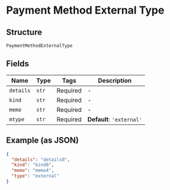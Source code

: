 
# Payment Method External Type

## Structure

`PaymentMethodExternalType`

## Fields

| Name | Type | Tags | Description |
|  --- | --- | --- | --- |
| `details` | `str` | Required | - |
| `kind` | `str` | Required | - |
| `memo` | `str` | Required | - |
| `mtype` | `str` | Required | **Default**: `'external'` |

## Example (as JSON)

```json
{
  "details": "details0",
  "kind": "kind8",
  "memo": "memo4",
  "type": "external"
}
```


